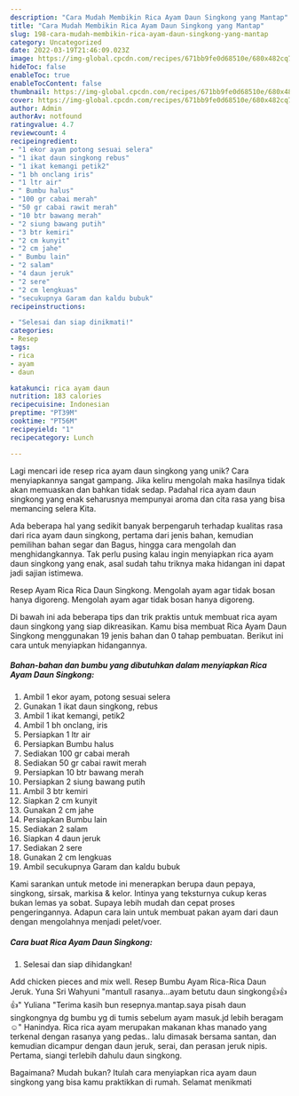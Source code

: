 ```yaml
---
description: "Cara Mudah Membikin Rica Ayam Daun Singkong yang Mantap"
title: "Cara Mudah Membikin Rica Ayam Daun Singkong yang Mantap"
slug: 198-cara-mudah-membikin-rica-ayam-daun-singkong-yang-mantap
category: Uncategorized
date: 2022-03-19T21:46:09.023Z
image: https://img-global.cpcdn.com/recipes/671bb9fe0d68510e/680x482cq70/rica-ayam-daun-singkong-foto-resep-utama.jpg
hideToc: false
enableToc: true
enableTocContent: false
thumbnail: https://img-global.cpcdn.com/recipes/671bb9fe0d68510e/680x482cq70/rica-ayam-daun-singkong-foto-resep-utama.jpg
cover: https://img-global.cpcdn.com/recipes/671bb9fe0d68510e/680x482cq70/rica-ayam-daun-singkong-foto-resep-utama.jpg
author: Admin
authorAv: notfound
ratingvalue: 4.7
reviewcount: 4
recipeingredient:
- "1 ekor ayam potong sesuai selera"
- "1 ikat daun singkong rebus"
- "1 ikat kemangi petik2"
- "1 bh onclang iris"
- "1 ltr air"
- " Bumbu halus"
- "100 gr cabai merah"
- "50 gr cabai rawit merah"
- "10 btr bawang merah"
- "2 siung bawang putih"
- "3 btr kemiri"
- "2 cm kunyit"
- "2 cm jahe"
- " Bumbu lain"
- "2 salam"
- "4 daun jeruk"
- "2 sere"
- "2 cm lengkuas"
- "secukupnya Garam dan kaldu bubuk"
recipeinstructions:

- "Selesai dan siap dinikmati!"
categories:
- Resep
tags:
- rica
- ayam
- daun

katakunci: rica ayam daun 
nutrition: 183 calories
recipecuisine: Indonesian
preptime: "PT39M"
cooktime: "PT56M"
recipeyield: "1"
recipecategory: Lunch

---
```





Lagi mencari ide resep rica ayam daun singkong yang unik? Cara menyiapkannya sangat gampang. Jika keliru mengolah maka hasilnya tidak akan memuaskan dan bahkan tidak sedap. Padahal rica ayam daun singkong yang enak seharusnya mempunyai aroma dan cita rasa yang bisa memancing selera Kita.





Ada beberapa hal yang sedikit banyak berpengaruh terhadap kualitas rasa dari rica ayam daun singkong, pertama dari jenis bahan, kemudian pemilihan bahan segar dan Bagus, hingga cara mengolah dan menghidangkannya. Tak perlu pusing kalau ingin menyiapkan rica ayam daun singkong yang enak,      asal sudah tahu triknya maka hidangan ini dapat jadi sajian istimewa.














Resep Ayam Rica Rica Daun Singkong. Mengolah ayam agar tidak bosan hanya digoreng. Mengolah ayam agar tidak bosan hanya digoreng.






Di bawah ini ada beberapa tips dan trik praktis untuk membuat rica ayam daun singkong yang siap dikreasikan. Kamu bisa membuat Rica Ayam Daun Singkong menggunakan 19 jenis bahan dan 0 tahap pembuatan. Berikut ini cara untuk menyiapkan hidangannya.

<!--inarticleads1-->

##### Bahan-bahan dan bumbu yang dibutuhkan dalam menyiapkan Rica Ayam Daun Singkong:

1. Ambil 1 ekor ayam, potong sesuai selera
1. Gunakan 1 ikat daun singkong, rebus
1. Ambil 1 ikat kemangi, petik2
1. Ambil 1 bh onclang, iris
1. Persiapkan 1 ltr air
1. Persiapkan  Bumbu halus
1. Sediakan 100 gr cabai merah
1. Sediakan 50 gr cabai rawit merah
1. Persiapkan 10 btr bawang merah
1. Persiapkan 2 siung bawang putih
1. Ambil 3 btr kemiri
1. Siapkan 2 cm kunyit
1. Gunakan 2 cm jahe
1. Persiapkan  Bumbu lain
1. Sediakan 2 salam
1. Siapkan 4 daun jeruk
1. Sediakan 2 sere
1. Gunakan 2 cm lengkuas
1. Ambil secukupnya Garam dan kaldu bubuk


Kami sarankan untuk metode ini menerapkan berupa daun pepaya, singkong, sirsak, markisa &amp; kelor. Intinya yang teksturnya cukup keras bukan lemas ya sobat. Supaya lebih mudah dan cepat proses pengeringannya. Adapun cara lain untuk membuat pakan ayam dari daun dengan mengolahnya menjadi pelet/voer. 

<!--inarticleads2-->

##### Cara buat Rica Ayam Daun Singkong:


1. Selesai dan siap dihidangkan!

Add chicken pieces and mix well. Resep Bumbu Ayam Rica-Rica Daun Jeruk. Yuna Sri Wahyuni &#34;mantull rasanya…ayam betutu daun singkong👍👍👍&#34; Yuliana &#34;Terima kasih bun resepnya.mantap.saya pisah daun singkongnya dg bumbu yg di tumis sebelum ayam masuk.jd lebih beragam☺️&#34; Hanindya. Rica rica ayam merupakan makanan khas manado yang terkenal dengan rasanya yang pedas.. lalu dimasak bersama santan, dan kemudian dicampur dengan daun jeruk, serai, dan perasan jeruk nipis. Pertama, siangi terlebih dahulu daun singkong. 

Bagaimana? Mudah bukan? Itulah cara menyiapkan rica ayam daun singkong yang bisa kamu praktikkan di rumah. Selamat menikmati

